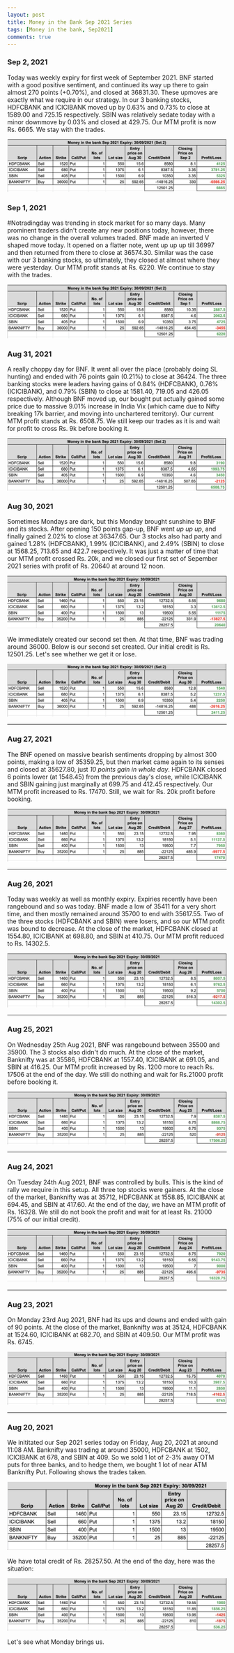 ```yaml
---
layout: post
title: Money in the Bank Sep 2021 Series
tags: [Money in the bank, Sep2021]
comments: true
---
```


### Sep 2, 2021
Today was weekly expiry for first week of September 2021. BNF started with a good positive sentiment, and continued its way up there to gain almost 270 points (+0.70%), and closed at 36831.30. These upmoves are exactly what we require in our strategy. In our 3 banking stocks, HDFCBANK and ICICIBANK moved up by 0.63% and 0.73% to close at 1589.00 and 725.15 respectively. SBIN was relatively sedate today with a minor downmove by 0.03% and closed at 429.75. Our MTM profit is now Rs. 6665. We stay with the trades.

![mib_status_sep_02_2021](../assets/img/mib_status_sep_02_2021.jpg)

### Sep 1, 2021
#Notradingday was trending in stock market for so many days. Many prominent traders didn't create any new positions today, however, there was no change in the overall volumes traded. BNF made an inverted V shaped move today. It opened on a flatter note, went up up up till 36997 and then returned from there to close at 36574.30. Similar was the case with our 3 banking stocks, so ultimately, they closed at almost where they were yesterday. Our MTM profit stands at Rs. 6220. We continue to stay with the trades.

![mib_status_sep_01_2021](../assets/img/mib_status_sep_01_2021.jpg)

### Aug 31, 2021
A really choppy day for BNF. It went all over the place (probably doing SL hunting) and ended with 76 points gain (0.21%) to close at 36424. The three banking stocks were leaders having gains of 0.84% (HDFCBANK), 0.76% (ICICIBANK), and 0.79% (SBIN) to close at 1581.40, 719.05 and 426.05 respectively. Although BNF moved up, our bought put actually gained some price due to massive 9.01% increase in India Vix (which came due to Nifty breaking 17k barrier, and moving into unchartered territory). Our current MTM profit stands at Rs. 6508.75. We still keep our trades as it is and wait for profit to cross Rs. 9k before booking it.

![mib_status_aug_31_2021](../assets/img/mib_status_aug_31_2021.jpg)

### Aug 30, 2021
Sometimes Mondays are dark, but this Monday brought sunshine to BNF and its stocks. After opening 150 points gap-up, BNF went *up up up*, and finally gained 2.02% to close at 36347.65. Our 3 stocks also had party and gained 1.28% (HDFCBANK), 1.99% (ICICIBANK), and 2.49% (SBIN) to close at 1568.25, 713.65 and 422.7 respectively. It was just a matter of time that our MTM profit crossed Rs. 20k, and we closed our first set of Sepember 2021 series with profit of Rs. 20640 at around 12 noon. 

![mib_status_aug_30_2021_1](../assets/img/mib_status_aug_30_2021_1.jpg)

We immediately created our second set then. At that time, BNF was trading around 36000. Below is our second set created. Our initial credit is Rs. 12501.25. Let's see whether we get it or lose.

![mib_status_aug_30_2021_2](../assets/img/mib_status_aug_30_2021_2.jpg)

---

### Aug 27, 2021
The BNF opened on massive bearish sentiments dropping by almost 300 points, making a low of 35359.25, but then market came again to its senses and closed at 35627.80, just *10 points gain in whole day*. HDFCBANK closed 6 points lower (at 1548.45) from the previous day's close, while ICICIBANK and SBIN gaining just marginally at 699.75 and 412.45 respectively. Our MTM profit increased to Rs. 17470. Still, we wait for Rs. 20k profit before booking.

![mib_status_aug_27_2021](../assets/img/mib_status_aug_27_2021.jpg)

---

### Aug 26, 2021
Today was weekly as well as monthly expiry. Expiries recently have been rangebound and so was today. BNF made a low of 35411 for a very short time, and then mostly remained around 35700 to end with 35617.55. Two of the three stocks (HDFCBANK and SBIN) were losers, and so our MTM profit was bound to decrease. At the close of the market, HDFCBANK closed at 1554.80, ICICIBANK at 698.80, and SBIN at 410.75. Our MTM profit reduced to Rs. 14302.5.

![mib_status_aug_26_2021](../assets/img/mib_status_aug_26_2021.jpg)

---

### Aug 25, 2021
On Wednesday 25th Aug 2021, BNF was rangebound between 35500 and 35900. The 3 stocks also didn't do much. At the close of the market, Banknifty was at 35586, HDFCBANK at 1557.40, ICICIBANK at 691.05, and SBIN at 416.25. Our MTM profit increased by Rs. 1200 more to reach Rs. 17506 at the end of the day. We still do nothing and wait for Rs.21000 profit before booking it.

![mib_status_aug_25_2021](../assets/img/mib_status_aug_25_2021.jpg)

---

### Aug 24, 2021
On Tuesday 24th Aug 2021, BNF was controlled by bulls. This is the kind of rally we require in this setup. All three top stocks were gainers. At the close of the market, Banknifty was at 35712, HDFCBANK at 1558.85, ICICIBANK at 694.45, and SBIN at 417.60. At the end of the day, we have an MTM profit of Rs. 16328. We still do not book the profit and wait for at least Rs. 21000 (75% of our initial credit).

![mib_status_aug_24_2021](../assets/img/mib_status_aug_24_2021.jpg)

---

### Aug 23, 2021
On Monday 23rd Aug 2021, BNF had its ups and downs and ended with gain of 90 points. At the close of the market, Banknifty was at 35124, HDFCBANK at 1524.60, ICICIBANK at 682.70, and SBIN at 409.50. Our MTM profit was Rs. 6745.

![mib_status_aug_23_2021](../assets/img/mib_status_aug_23_2021.jpg)

---
### Aug 20, 2021
We inititated our Sep 2021 series today on Friday, Aug 20, 2021 at around 11:08 AM. Banknifty was trading at around 35000, HDFCBANK at 1502, ICICIBANK at 678, and SBIN at 409.
So we sold 1 lot of 2-3% away OTM puts for three banks, and to hedge them, we bought 1 lot of near ATM Banknifty Put. Following shows the trades taken.

![mib_entry_aug_20_2021](../assets/img/mib_entry_aug_20_2021.jpg)

We have total credit of Rs. 28257.50. At the end of the day, here was the situation:

![mib_status_aug_20_2021](../assets/img/mib_status_aug_20_2021.jpg)

Let's see what Monday brings us.
